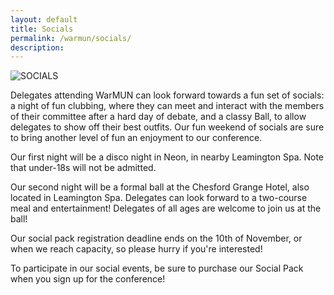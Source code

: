 ```yaml
---
layout: default
title: Socials
permalink: /warmun/socials/
description:
---
```

![SOCIALS](https://user-images.githubusercontent.com/55463665/136006765-63ff283c-dcfc-47b7-bbd5-e59b33efd2f6.jpg)

Delegates attending WarMUN can look forward towards a fun set of socials: a night of fun clubbing, where they can meet and interact with the members of their committee after a hard day of debate, and a classy Ball, to allow delegates to show off their best outfits. Our fun weekend of socials are sure to bring another level of fun an enjoyment to our conference.

Our first night will be a disco night in Neon, in nearby Leamington Spa. Note that under-18s will not be admitted.

Our second night will be a formal ball at the Chesford Grange Hotel, also located in Leamington Spa. Delegates can look forward to a two-course meal and entertainment! Delegates of all ages are welcome to join us at the ball!

Our social pack registration deadline ends on the 10th of November, or when we reach capacity, so please hurry if you're interested!

To participate in our social events, be sure to purchase our Social Pack when you sign up for the conference!

